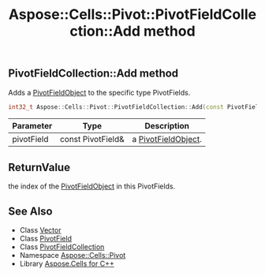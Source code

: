 ﻿---
title: Aspose::Cells::Pivot::PivotFieldCollection::Add method
linktitle: Add
second_title: Aspose.Cells for C++ API Reference
description: 'Aspose::Cells::Pivot::PivotFieldCollection::Add method. Adds a PivotFieldObject to the specific type PivotFields in C++.'
type: docs
weight: 1100
url: /cpp/aspose.cells.pivot/pivotfieldcollection/add/
---
## PivotFieldCollection::Add method


Adds a [PivotField](../../pivotfield/)[Object](../../../aspose.cells/object/) to the specific type PivotFields.

```cpp
int32_t Aspose::Cells::Pivot::PivotFieldCollection::Add(const PivotField &pivotField)
```


| Parameter | Type | Description |
| --- | --- | --- |
| pivotField | const PivotField\& | a [PivotField](../../pivotfield/)[Object](../../../aspose.cells/object/). |

## ReturnValue

the index of the [PivotField](../../pivotfield/)[Object](../../../aspose.cells/object/) in this PivotFields.

## See Also

* Class [Vector](../../../aspose.cells/vector/)
* Class [PivotField](../../pivotfield/)
* Class [PivotFieldCollection](../)
* Namespace [Aspose::Cells::Pivot](../../)
* Library [Aspose.Cells for C++](../../../)
